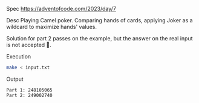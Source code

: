 Spec https://adventofcode.com/2023/day/7

Desc Playing Camel poker. Comparing hands of cards, applying Joker as a wildcard to maximize hands' values.

Solution for part 2 passes on the example, but the answer on the real input is not accepted 🤷.

Execution

```bash
make < input.txt
```

Output

```
Part 1: 248105065
Part 2: 249002740
```

